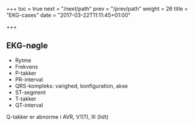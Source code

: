 +++
toc = true
next = "/next/path"
prev = "/prev/path"
weight = 26
title = "EKG-cases"
date = "2017-03-22T11:11:45+01:00"

+++

## EKG-nøgle

- Rytme
- Frekvens
- P-takker
- PR-interval
- QRS-kompleks: varighed, konfiguration, akse
- ST-segment
- T-takker
- QT-interval

Q-takker er abnorme i AVR, V1(?), III (lidt)

